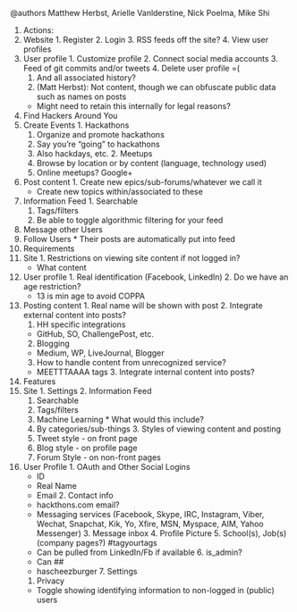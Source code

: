 @authors Matthew Herbst, Arielle Vanlderstine, Nick Poelma, Mike Shi

1. Actions:
  1. Website
    1. Register
    2. Login
    3. RSS feeds off the site?
    4. View user profiles
  2. User profile
    1. Customize profile
    2. Connect social media accounts
    3. Feed of git commits and/or tweets
    4. Delete user profile =(
      1. And all associated history?
      2. (Matt Herbst): Not content, though we can obfuscate public data such as names on posts
        * Might need to retain this internally for legal reasons?
  3. Find Hackers Around You
  4. Create Events
    1. Hackathons
      1. Organize and promote hackathons
      2. Say you’re “going” to hackathons
      3. Also hackdays, etc.
    2. Meetups
      1. Browse by location or by content (language, technology used)
      2. Online meetups? Google+
  5. Post content
    1. Create new epics/sub-forums/whatever we call it
      * Create new topics within/associated to these
  6. Information Feed
    1. Searchable
      1. Tags/filters
      2. Be able to toggle algorithmic filtering for your feed
  7. Message other Users
  8. Follow Users
    * Their posts are automatically put into feed
2. Requirements
  1. Site
    1. Restrictions on viewing site content if not logged in?
      * What content
  2. User profile
    1. Real identification (Facebook, LinkedIn)
    2. Do we have an age restriction?
      * 13 is min age to avoid COPPA
  3. Posting content
    1. Real name will be shown with post
    2. Integrate external content into posts?
      1. HH specific integrations
        * GitHub, SO, ChallengePost, etc.
      2. Blogging
        * Medium, WP, LiveJournal, Blogger
      3. How to handle content from unrecognized service?
        * MEETTTAAAA tags
    3. Integrate internal content into posts?
3. Features
  1. Site
    1. Settings
    2. Information Feed
      1. Searchable
        1. Tags/filters
        2. Machine Learning
          * What would this include?
        3. By categories/sub-things
    3. Styles of viewing content and posting
      1. Tweet style - on front page
      2. Blog style - on profile page
      3. Forum Style - on non-front pages
  2. User Profile
    1. OAuth and Other Social Logins
      * ID
      * Real Name
      * Email
    2. Contact info
      * hackthons.com email?
      * Messaging services (Facebook, Skype, IRC, Instagram, Viber, Wechat, Snapchat, Kik, Yo, Xfire, MSN, Myspace, AIM, Yahoo Messenger)
    3. Message inbox
    4. Profile Picture
    5. School(s), Job(s) (company pages?) #tagyourtags
      * Can be pulled from LinkedIn/Fb if available
    6. is_admin?
      * Can ##
      * hascheezburger
    7. Settings
      1. Privacy
        * Toggle showing identifying information to non-logged in (public) users
